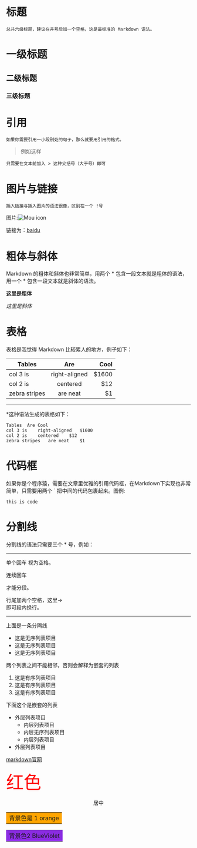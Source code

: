 # 标题
    总共六级标题，建议在井号后加一个空格，这是最标准的 Markdown 语法。
# 一级标题

## 二级标题

### 三级标题

# 引用
    如果你需要引用一小段别处的句子，那么就要用引用的格式。

>例如这样

    只需要在文本前加入 > 这种尖括号（大于号）即可

# 图片与链接
    插入链接与插入图片的语法很像，区别在一个 !号

图片:![Mou icon](Mou_128.png)

链接为：[baidu](http://www.baidu.com)

# 粗体与斜体
Markdown 的粗体和斜体也非常简单，用两个 * 包含一段文本就是粗体的语法，用一个 * 包含一段文本就是斜体的语法。

**这里是粗体**

*这里是斜体*

# 表格
表格是我觉得 Markdown 比较累人的地方，例子如下：

| Tables| Are|Cool|
| ------------- |:--:| --:|
| col 3 is| right-aligned | $1600 |
| col 2 is| centered|   $12 |
| zebra stripes | are neat|$1 |

***
*这种语法生成的表格如下：

    Tables	Are	Cool
    col 3 is	right-aligned	$1600
    col 2 is	centered	$12
    zebra stripes	are neat	$1

# 代码框
如果你是个程序猿，需要在文章里优雅的引用代码框，在Markdown下实现也非常简单，只需要用两个 ` 把中间的代码包裹起来。图例:

`this is code`

# 分割线
分割线的语法只需要三个 * 号，例如：
***

单个回车
视为空格。

连续回车

才能分段。

行尾加两个空格，这里->  
即可段内换行。

---
上面是一条分隔线


- 这是无序列表项目
- 这是无序列表项目
- 这是无序列表项目

两个列表之间不能相邻，否则会解释为嵌套的列表

1. 这是有序列表项目
2. 这是有序列表项目
3. 这是有序列表项目

下面这个是嵌套的列表

- 外层列表项目
  + 内层列表项目
  + 内层无序列表项目
  + 内层列表项目
- 外层列表项目

[markdown官网](https://daringfireball.net/projects/markdown/)

<font color=#ff0000 size="60">红色</font>
<center>居中</center>

<table><tr><td bgcolor=orange> 背景色是 1 orange</td></tr></table>
<table><tr><td bgcolor= BlueViolet > 背景色2 BlueViolet </td></tr></table>